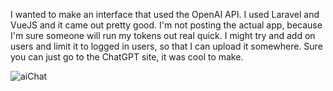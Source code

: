 I wanted to make an interface that used the OpenAI API. I used Laravel and VueJS and it came out pretty good. I'm not posting the actual app, because I'm sure someone will run my tokens out real quick.
I might try and add on users and limit it to logged in users, so that I can upload it somewhere. Sure you can just go to the ChatGPT site, it was cool to make.

![aiChat](https://github.com/user-attachments/assets/0d115a51-62c9-47a8-be62-4ee8515e03f0)
